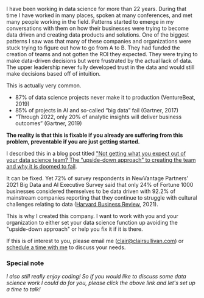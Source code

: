 I have been working in data science for more than 22 years.  During that time I have worked in many places, spoken at many conferences, and met many people working in the field.  Patterns started to emerge in my conversations with them on how their businesses were trying to become data driven and creating data products and solutions.  One of the biggest patterns I saw was that many of these companies and organizations were stuck trying to figure out how to go from A to B.  They had funded the creation of teams and not gotten the ROI they expected.  They were trying to make data-driven decisions but were frustrated by the actual lack of data.  The upper leadership never fully developed trust in the data and would still make decisions based off of intuition.

This is actually very common.  

- 87% of data science projects never make it to production (VentureBeat, 2019)
- 85% of projects in AI and so-called “big data” fail (Gartner, 2017)
- “Through 2022, only 20% of analytic insights will deliver business outcomes” (Gartner, 2019)

**The reality is that this is fixable if you already are suffering from this problem, preventable if you are just getting started.**

I described this in a blog post titled ["Not getting what you expect out of your data science team?  The “upside-down approach” to creating the team and why it is doomed to fail](https://www.linkedin.com/pulse/getting-what-you-expect-out-your-data-science-team-dr-clair-sullivan-ftbkc%3FtrackingId=0ZjseqW1TYmL2wYiBUxm%252BQ%253D%253D/?trackingId=0ZjseqW1TYmL2wYiBUxm%2BQ%3D%3D).  

It can be fixed.  Yet 72% of survey respondents in NewVantage Partners’ 2021 Big Data and AI Executive Survey said that only 24% of Fortune 1000 businesses considered themselves to be data driven with 92.2% of mainstream companies reporting that they continue to struggle with cultural challenges relating to data ([Harvard Business Review](https://hbr.org/2021/02/why-is-it-so-hard-to-become-a-data-driven-company), 2021). 

This is why I created this company.  I want to work with you and your organization to either set your data science function up avoiding the "upside-down approach" or help you fix it if it is there.  

If this is of interest to you, please email me (clair@clairsullivan.com) or [schedule a time with me](https://calendly.com/clair-j-sullivan/30min) to discuss your needs.

### Special note

*I also still really enjoy coding!  So if you would like to discuss some data science work I could do for you, please click the above link and let's set up a time to talk!*